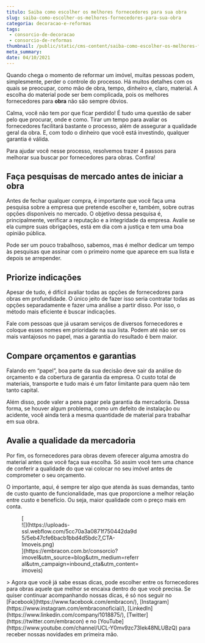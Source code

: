 ```yaml
---
titulo: Saiba como escolher os melhores fornecedores para sua obra
slug: saiba-como-escolher-os-melhores-fornecedores-para-sua-obra
categoria: decoracao-e-reformas
tags:
 - consorcio-de-decoracao
 - consorcio-de-reformas
thumbnail: /public/static/cms-content/saiba-como-escolher-os-melhores-fornecedores-para-sua-obra.jpeg
meta_summary: 
date: 04/10/2021
---
```

Quando chega o momento de reformar um imóvel, muitas pessoas podem, simplesmente, perder o controle do processo. Há muitos detalhes com os quais se preocupar, como mão de obra, tempo, dinheiro e, claro, material. A escolha do material pode ser bem complicada, pois os melhores fornecedores para **obra** não são sempre óbvios.

Calma, você não tem por que ficar perdido! É tudo uma questão de saber pelo que procurar, onde e como. Tirar um tempo para avaliar os fornecedores facilitará bastante o processo, além de assegurar a qualidade geral da obra. E, com todo o dinheiro que você está investindo, qualquer garantia é válida.

Para ajudar você nesse processo, resolvemos trazer 4 passos para melhorar sua buscar por fornecedores para obras. Confira!

Faça pesquisas de mercado antes de iniciar a obra
-------------------------------------------------

Antes de fechar qualquer compra, é importante que você faça uma pesquisa sobre a empresa que pretende escolher e, também, sobre outras opções disponíveis no mercado. O objetivo dessa pesquisa é, principalmente, verificar a reputação e a integridade da empresa. Avalie se ela cumpre suas obrigações, está em dia com a justiça e tem uma boa opinião pública.

Pode ser um pouco trabalhoso, sabemos, mas é melhor dedicar um tempo às pesquisas que assinar com o primeiro nome que aparece em sua lista e depois se arrepender.

Priorize indicações
-------------------

Apesar de tudo, é difícil avaliar todas as opções de fornecedores para obras em profundidade. O único jeito de fazer isso seria contratar todas as opções separadamente e fazer uma análise a partir disso. Por isso, o método mais eficiente é buscar indicações.

Fale com pessoas que já usaram serviços de diversos fornecedores e coloque esses nomes em prioridade na sua lista. Podem até não ser os mais vantajosos no papel, mas a garantia do resultado é bem maior.

Compare orçamentos e garantias
------------------------------

Falando em “papel”, boa parte da sua decisão deve sair da análise do orçamento e da cobertura de garantia da empresa. O custo total de materiais, transporte e tudo mais é um fator limitante para quem não tem tanto capital.

Além disso, pode valer a pena pagar pela garantia da mercadoria. Dessa forma, se houver algum problema, como um defeito de instalação ou acidente, você ainda terá a mesma quantidade de material para trabalhar em sua obra.

Avalie a qualidade da mercadoria
--------------------------------

Por fim, os fornecedores para obras devem oferecer alguma amostra do material antes que você faça sua escolha. Só assim você tem uma chance de conferir a qualidade do que vai colocar no seu imóvel antes de comprometer o seu orçamento.

O importante, aqui, é sempre ter algo que atenda às suas demandas, tanto de custo quanto de funcionalidade, mas que proporcione a melhor relação entre custo e benefício. Ou seja, maior qualidade com o preço mais em conta.

<figure class="w-richtext-figure-type-image w-richtext-align-center" style="max-width:310px">[<div>![](https://uploads-ssl.webflow.com/5cc70a3a0871f750442da9d5/5eb47cfe6bacb1bbd4d5bdc7_CTA-Imoveis.png)</div>](https://embracon.com.br/consorcio?imovel&utm_source=blog&utm_medium=referral&utm_campaign=inbound_cta&utm_content=imoveis)</figure>> Agora que você já sabe essas dicas, pode escolher entre os fornecedores para obras aquele que melhor se encaixa dentro do que você precisa. Se quiser continuar acompanhando nossas dicas, é só nos seguir no [Facebook](https://www.facebook.com/embracon/), [Instagram](https://www.instagram.com/embraconoficial/), [LinkedIn](https://www.linkedin.com/company/1018875/), [Twitter](https://twitter.com/embracon) e no [YouTube](https://www.youtube.com/channel/UCL-Y0mv9zc73Iek48NLUBzQ) para receber nossas novidades em primeira mão.
